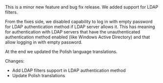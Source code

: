 
This is a minor new feature and bug fix release. We added support for LDAP filters.

From the fixes side, we disabled capability to log in with empty password for LDAP authentication method if LDAP server allows it.
This has meaning for authentication with LDAP servers that have the unauthenticated authentication method enabled (like Windows Active Directory) and that allow logging in with empty password.

At the end we updated the Polish language translations.

Changes:
 - Add LDAP filters support in LDAP authentication method
 - Update Polish translations

